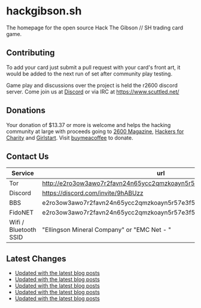 # hackgibson.sh
The homepage for the open source Hack The Gibson // SH trading card game.


## Contributing

To add your card just submit a pull request with your card's front art, it would be added to the next run of set after community play testing.

Game play and discussions over the project is held the r2600 discord server. Come join us at [Discord](https://discord.com/invite/9hABUzz) or via IRC at https://www.scuttled.net/


## Donations

Your donation of $13.37 or more is welcome and helps the hacking community at large with proceeds going to [2600 Magazine](https://2600.com/), [Hackers for Charity](https://hackersforcharity.org) and [Girlstart](https://girlstart.org).  Visit [buymeacoffee](https://www.buymeacoffee.com/hackgibson.sh) to donate.


## Contact Us

Service | url
-|-
Tor | http://e2ro3ow3awo7r2favn24n65ycc2qmzkoayn5r57e3f56nvjwdcgg32ad.onion
Discord | https://discord.com/invite/9hABUzz
BBS | e2ro3ow3awo7r2favn24n65ycc2qmzkoayn5r57e3f56nvjwdcgg32ad.onion:23
FidoNET | e2ro3ow3awo7r2favn24n65ycc2qmzkoayn5r57e3f56nvjwdcgg32ad.onion:24554
Wifi / Bluetooth SSID | "Ellingson Mineral Company" or "EMC Net - <fidonet address>"

## Latest Changes
<!-- BLOG-POST-LIST:START -->
- [Updated with the latest blog posts](https://github.com/DFW2600/hackgibson.sh/commit/a30b3076220c4785b3b41590c92b6aaa59063777)
- [Updated with the latest blog posts](https://github.com/DFW2600/hackgibson.sh/commit/183701ae7c738e0ba1ab62550ef4bd550c880b07)
- [Updated with the latest blog posts](https://github.com/DFW2600/hackgibson.sh/commit/f3dcb57eb3583488f2f7cd7a3ff0202e4acc0ac0)
- [Updated with the latest blog posts](https://github.com/DFW2600/hackgibson.sh/commit/bfdeeaac872d75ae5713107d06a572d195ee1a9e)
- [Updated with the latest blog posts](https://github.com/DFW2600/hackgibson.sh/commit/2f2f53c76c69a2ed7b3c74970c81f99c6f2c65b2)
<!-- BLOG-POST-LIST:END -->
